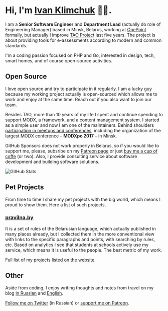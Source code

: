 # Hi, I'm [Ivan Klimchuk](https://klimchuk.com/) 👋🏼.

I am a **Senior Software Engineer** and **Department Lead** (actually do role of Engineering Manager) based in Minsk, Belarus, working at [OnePoint](https://1pt.com/) formally, but actually I improve [TAO Project](https://www.taotesting.com/) last five years. The project is about providing tools for e-assessments according to modern and common standards.

I'm a coding passion focused on PHP and Go, interested in design, tech, smart homes, and of course open-source activities.

## Open Source

I love open source and try to participate in it regularly. I am a lucky guy because my working project actually is open-sourced which allows me to work and enjoy at the same time. Reach out if you also want to join our team.

Besides TAO, more than 10 years of my life I spent and continue spending to support MODX, a framework, and a content management system. I started as a simple user and now I am one of the maintainers. Behind shoulders [participation in meetups and conferences](https://klimchuk.com/talks/), including the organization of the largest MODX conference – **MODXpo 2017** – in Minsk.

GitHub Sponsors does not work properly in Belarus, so if you would like to support me, please, subsribe on my [Patreon page](https://www.patreon.com/ivanklimchuk) or just [buy me a cup of coffe](https://www.buymeacoffee.com/alroniks) (or two). Also, I provide consulting service about software development and building software solutions.

![GitHub Stats](https://github-readme-stats.vercel.app/api?username=alroniks&count_private=true&show_icons=true&include_all_commits=true&layout=compact)

## Pet Projects

From time to time I share my pet projects with the big world, which means I proud to show them. Here a list of such projects.

### [pravilna.by](https://pravilna.by/)
It is a set of rules of the Belarusian language, which actually published in many places already, but I collected them in the more conventional view with links to the specific paragraphs and points, with searching by rules, etc. Based on analytics I see that students at schools actively use my service, which means it is useful to the people. The best metric of my work.

Full list of my projects [listed on the website](https://klimchuk.com/projects/).

## Other

Aside from coding, I enjoy writing thoughts and notes from travel on my blog [in Russian](https://klimchuk.by/notes/) and [English](https://klimchuk.com/notes/).

[Follow me on Twitter](https://twitter.com/iklimchuk) (in Russian) or [support me on Patreon](https://www.patreon.com/ivanklimchuk).
